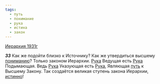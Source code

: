 ```yaml
---
tags:
  - путь
  - понимание
  - рука
  - истина
  - закон
---
```


[Иерархия 1931г](https://127.0.0.1:4002/agni/1931)

___33___
Как же подойти близко к Источнику? Как же утвердиться высшему [пониманию](../../../tags/#понимание)? Только законом Иерархии. [Рука](../../../tags/#рука) Ведущая есть [Рука](../../../tags/#рука) Подымающая. Ведь [Рука](../../../tags/#рука) Указующая есть [Рука](../../../tags/#рука), Являющая [путь](../../../tags/#путь) к Высшему Закону. Так создаётся великая ступень закона Иерархии, [истинно](../../../tags/#истина)!   

